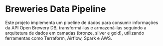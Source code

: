 # Breweries Data Pipeline

Este projeto implementa um pipeline de dados para consumir informações da API Open Brewery DB, transformá-las e armazená-las seguindo a arquitetura de dados em camadas (bronze, silver e gold), utilizando ferramentas como Terraform, Airflow, Spark e AWS.
